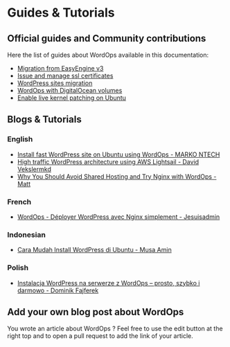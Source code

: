 # Guides & Tutorials

## Official guides and Community contributions

Here the list of guides about WordOps available in this documentation:

- [Migration from EasyEngine v3](guides/migration-from-easyengine.md)
- [Issue and manage ssl certificates](guides/manage-ssl-certificates.md)
- [WordPress sites migration](guides/wordpress-migration.md)
- [WordOps with DigitalOcean volumes](guides/wordops-with-digitalocean-volume.md)
- [Enable live kernel patching on Ubuntu](guides/enable-live-kernel-patching.md)

## Blogs & Tutorials

### English

- [Install fast WordPress site on Ubuntu using WordOps - MARKO NTECH](https://markontech.com/wordpress/install-wordpress-on-ubuntu-using-wordops/)
- [High traffic WordPress architecture using AWS Lightsail - David Vekslermkd](https://davidveksler.com/2019/10/20/high-traffic-wordpress-architecture-using-aws-lightsail/)
- [Why You Should Avoid Shared Hosting and Try Nginx with WordOps - Matt](https://www.codecoffee.com/avoid-shared-hosting-try-nginx-wordops/)

### French

- [WordOps - Déployer WordPress avec Nginx simplement - Jesuisadmin](https://jesuisadmin.fr/wordops-deployer-wordpress-nginx-simplement/)

### Indonesian

- [Cara Mudah Install WordPress di Ubuntu - Musa Amin](https://musaamin.web.id/cara-mudah-install-wordpress-di-ubuntu/)

### Polish

- [Instalacja WordPress na serwerze z WordOps – prosto, szybko i darmowo - Dominik Fajferek](https://techunbox.pl/instalacja-wordpress-na-serwerze-z-wordops-prosto-szybko-i-darmowo)

## Add your own blog post about WordOps

You wrote an article about WordOps ? Feel free to use the edit button at the right top and to open a pull request to add the link of your article.
